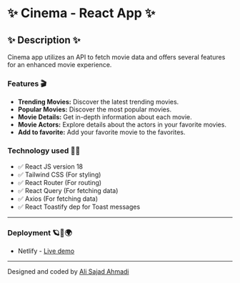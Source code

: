 # ✨ Cinema - React App ✨

## ✨ Description ✨

Cinema app utilizes an API to fetch movie data and offers several features for an enhanced movie experience.

### Features 🎬

- **Trending Movies:** Discover the latest trending movies.
- **Popular Movies:** Discover the most popular movies.
- **Movie Details:** Get in-depth information about each movie.
- **Movie Actors:** Explore details about the actors in your favorite movies.
- **Add to favorite:** Add your favorite movie to the favorites.

### Technology used 👨‍💻

- ✅ React JS version 18
- ✅ Tailwind CSS (For styling)
- ✅ React Router (For routing)
- ✅ React Query (For fetching data)
- ✅ Axios (For fetching data)
- ✅ React Toastify dep for Toast messages

---

### Deployment 🪐🌌🌍

- Netlify - [Live demo](https://cinemamdb.netlify.app)

---

Designed and coded by [Ali Sajad Ahmadi](https://linkedin.com/in/alisajad001)
